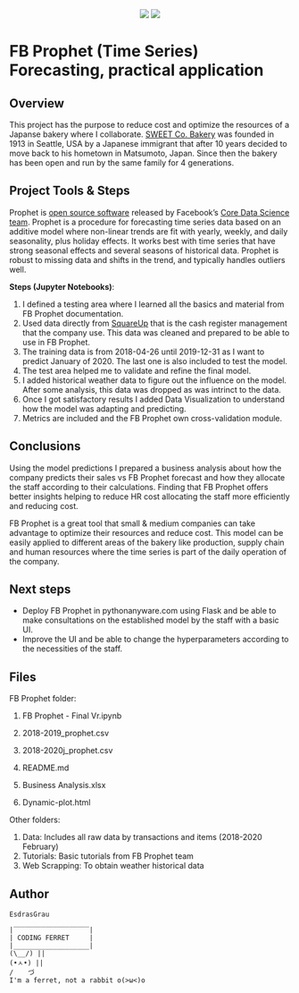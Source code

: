 <div style="text-align:center"><img src="https://user-images.githubusercontent.com/23629340/40541063-a07a0a8a-601a-11e8-91b5-2f13e4e6b441.png" /> <img src="https://www.sweet-bakery.co.jp/sites/default/files/logo.png" /></div>



# FB Prophet (Time Series) Forecasting, practical application

## Overview

This project has the purpose to reduce cost and optimize the resources of a Japanse bakery where I collaborate. [SWEET Co. Bakery](https://www.sweet-bakery.co.jp/) was founded in 1913 in Seattle, USA by a Japanese immigrant that after 10 years decided to move back to his hometown in Matsumoto, Japan. Since then the bakery has been open and run by the same family for 4 generations. 



## Project Tools & Steps

Prophet is [open source software](https://code.facebook.com/projects/) released by Facebook’s [Core Data Science team](https://research.fb.com/category/data-science/).  Prophet is a procedure for forecasting time series data based on an additive model where non-linear trends are fit with yearly, weekly, and daily seasonality, plus holiday effects. It works best with time series that have strong seasonal effects and several seasons of historical data. Prophet is robust to missing data and shifts in the trend, and typically handles outliers well.

**Steps (Jupyter Notebooks)**:

1. I defined a testing area where I learned all the basics and material from FB Prophet documentation. 
2. Used data directly from [SquareUp](http://squareup.com/) that is the cash register management that the company use. This data was cleaned and prepared to be able to use in FB Prophet.
3. The training data is from 2018-04-26 until 2019-12-31 as I want to predict January of 2020.  The last one is also included to test the model.
4. The test area helped me to validate and refine the final model.
5. I added historical weather data to figure out the influence on the model. After some analysis, this data was dropped as was intrinct to the data.
6. Once I got satisfactory results I added Data Visualization to understand how the model was adapting and predicting.
7. Metrics are included and the FB Prophet own cross-validation module.



## Conclusions

Using the model predictions I prepared a business analysis about how the company predicts their sales vs FB Prophet forecast and how they allocate the staff according to their calculations. Finding that FB Prophet offers better insights helping to reduce HR cost allocating the staff more efficiently and reducing cost.

FB Prophet is a great tool that small & medium companies can take advantage to optimize their resources and reduce cost. This model can be easily applied to different areas of the bakery like production, supply chain and human resources where the time series is part of the daily operation of the company. 

## Next steps

- Deploy FB Prophet in pythonanyware.com using Flask and be able to make consultations on the established model by the staff with a basic UI.
- Improve the UI and be able to change the hyperparameters according to the necessities of the staff.



## Files 

FB Prophet folder:

1. FB Prophet - Final Vr.ipynb

2. 2018-2019_prophet.csv

3. 2018-2020j_prophet.csv

4. README.md

5. Business Analysis.xlsx

6. Dynamic-plot.html

Other folders:

1. Data: Includes all raw data by transactions and items (2018-2020 February)
2. Tutorials: Basic tutorials from FB Prophet team
3. Web Scrapping: To obtain weather historical data 

## Author

`EsdrasGrau`

```
|‾‾‾‾‾‾‾‾‾‾‾‾‾‾‾‾‾‾‾|
| CODING FERRET     |
|___________________|
(\__/) || 
(•ㅅ•) || 
/ 　 づ
I'm a ferret, not a rabbit o(>ω<)o 
```